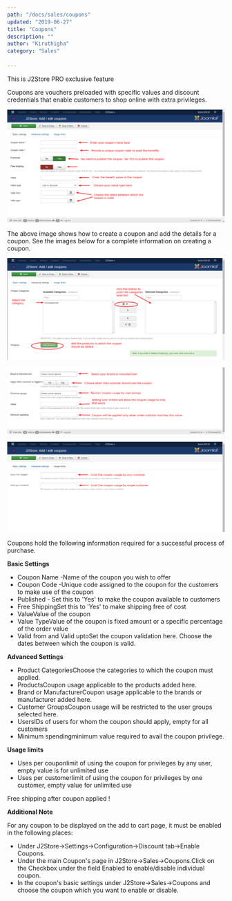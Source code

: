 ```yaml
---
path: "/docs/sales/coupons"
updated: "2019-06-27"
title: "Coupons"
description: ""
author: "Kiruthigha"
category: "Sales"

---
```



This is J2Store PRO exclusive feature

Coupons are vouchers preloaded with specific values and discount credentials that enable customers to shop online with extra privileges.

![](https://raw.githubusercontent.com/j2store/doc-images/master/sales/Coupons/coupon_01.png)

The above image shows how to create a coupon and add the details for a coupon. See the images below for a complete information on creating a coupon.

![](https://raw.githubusercontent.com/j2store/doc-images/master/sales/Coupons/coupon_02.png)

![](https://raw.githubusercontent.com/j2store/doc-images/master/sales/Coupons/coupon_03.png)

![](https://raw.githubusercontent.com/j2store/doc-images/master/sales/Coupons/coupon_04.png)

Coupons hold the following information required for a successful process of purchase.

**Basic Settings**

* Coupon Name -Name of the coupon you wish to offer
* Coupon Code -Unique code assigned to the coupon for the customers to make use of the coupon
* Published - Set this to 'Yes' to make the coupon available to customers
* Free ShippingSet this to 'Yes' to make shipping free of cost
* ValueValue of the coupon
* Value TypeValue of the coupon is fixed amount or a specific percentage of the order value
* Valid from and Valid uptoSet the coupon validation here. Choose the dates between which the coupon is valid.

**Advanced Settings**

* Product CategoriesChoose the categories to which the coupon must applied.
* ProductsCoupon usage applicable to the products added here.
* Brand or ManufacturerCoupon usage applicable to the brands or manufacturer added here.
* Customer GroupsCoupon usage will be restricted to the user groups selected here.
* UsersIDs of users for whom the coupon should apply, empty for all customers
* Minimum spendingminimum value required to avail the coupon privilege.

**Usage limits**

* Uses per couponlimit of using the coupon for privileges by any user, empty value is for unlimited use
* Uses per customerlimit of using the coupon for privileges by one customer, empty value for unlimited use


Free shipping after coupon applied
!

**Additional Note**

For any coupon to be displayed on the add to cart page, it must be enabled in the following places:

* Under J2Store->Settings->Configuration->Discount tab->Enable Coupons.
* Under the main Coupon's page in J2Store->Sales->Coupons.Click on the Checkbox under the field Enabled to enable/disable individual coupon.
* In the coupon's basic settings under J2Store->Sales->Coupons and choose the coupon which you want to    enable or disable.


